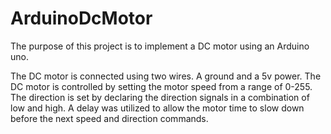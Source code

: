 # ArduinoDcMotor

The purpose of this project is to implement a DC motor using an Arduino uno.

The DC motor is connected using two wires. A ground and a 5v power.
The DC motor is controlled by setting the motor speed from a range of 0-255.
The direction is set by declaring the direction signals in a combination of low and high.
A delay was utilized to allow the motor time to slow down before the next speed and direction commands.
